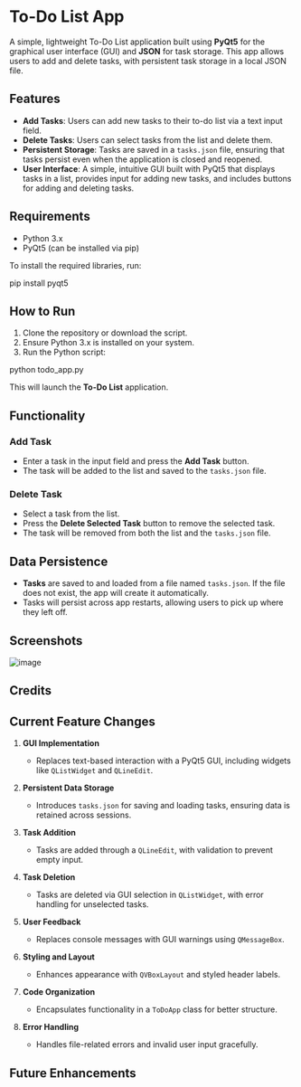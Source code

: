 # To-Do List App
A simple, lightweight To-Do List application built using **PyQt5** for the graphical user interface (GUI) and **JSON** for task storage. This app allows users to add and delete tasks, with persistent task storage in a local JSON file.

## Features
- **Add Tasks**: Users can add new tasks to their to-do list via a text input field.
- **Delete Tasks**: Users can select tasks from the list and delete them.
- **Persistent Storage**: Tasks are saved in a `tasks.json` file, ensuring that tasks persist even when the application is closed and reopened.
- **User Interface**: A simple, intuitive GUI built with PyQt5 that displays tasks in a list, provides input for adding new tasks, and includes buttons for adding and deleting tasks.

## Requirements
- Python 3.x
- PyQt5 (can be installed via pip)

To install the required libraries, run:

pip install pyqt5

## How to Run
1. Clone the repository or download the script.
2. Ensure Python 3.x is installed on your system.
3. Run the Python script:

python todo_app.py

This will launch the **To-Do List** application.

## Functionality

### Add Task
- Enter a task in the input field and press the **Add Task** button.
- The task will be added to the list and saved to the `tasks.json` file.

### Delete Task
- Select a task from the list.
- Press the **Delete Selected Task** button to remove the selected task.
- The task will be removed from both the list and the `tasks.json` file.

## Data Persistence
- **Tasks** are saved to and loaded from a file named `tasks.json`. If the file does not exist, the app will create it automatically.
- Tasks will persist across app restarts, allowing users to pick up where they left off.

## Screenshots
![image](https://github.com/user-attachments/assets/99609785-cd30-498d-a454-66a7b8532494)

## Credits

## Current Feature Changes
1. **GUI Implementation**  
   - Replaces text-based interaction with a PyQt5 GUI, including widgets like `QListWidget` and `QLineEdit`.

2. **Persistent Data Storage**  
   - Introduces `tasks.json` for saving and loading tasks, ensuring data is retained across sessions.

3. **Task Addition**  
   - Tasks are added through a `QLineEdit`, with validation to prevent empty input.

4. **Task Deletion**  
   - Tasks are deleted via GUI selection in `QListWidget`, with error handling for unselected tasks.

5. **User Feedback**  
   - Replaces console messages with GUI warnings using `QMessageBox`.

6. **Styling and Layout**  
   - Enhances appearance with `QVBoxLayout` and styled header labels.

7. **Code Organization**  
   - Encapsulates functionality in a `ToDoApp` class for better structure.

8. **Error Handling**  
   - Handles file-related errors and invalid user input gracefully.


## Future Enhancements


